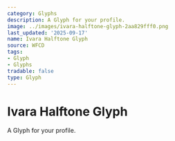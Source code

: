 ```yaml
---
category: Glyphs
description: A Glyph for your profile.
image: ../images/ivara-halftone-glyph-2aa829fff0.png
last_updated: '2025-09-17'
name: Ivara Halftone Glyph
source: WFCD
tags:
- Glyph
- Glyphs
tradable: false
type: Glyph
---
```


# Ivara Halftone Glyph

A Glyph for your profile.

